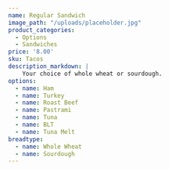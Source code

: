 ```yaml
---
name: Regular Sandwich
image_path: "/uploads/placeholder.jpg"
product_categories:
  - Options
  - Sandwiches
price: '8.00'
sku: Tacos
description_markdown: |
    Your choice of whole wheat or sourdough.
options:
  - name: Ham
  - name: Turkey
  - name: Roast Beef
  - name: Pastrami
  - name: Tuna
  - name: BLT
  - name: Tuna Melt
breadtype:
  - name: Whole Wheat
  - name: Sourdough
---
```

